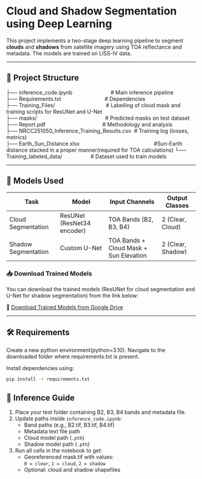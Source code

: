 # Cloud and Shadow Segmentation using Deep Learning

This project implements a two-stage deep learning pipeline to segment **clouds** and **shadows** from satellite imagery using TOA reflectance and metadata. The models are trained on LISS-IV data.

---

## 📂 Project Structure

├── inference_code.ipynb&emsp;&emsp;&emsp;&emsp;&emsp;&emsp;&emsp;&nbsp;# Main inference pipeline  
├── Requirements.txt&emsp;&emsp;&emsp;&emsp;&emsp;&emsp;&emsp;&emsp;&nbsp;# Dependencies  
├── Training_Files/&emsp;&emsp;&emsp;&emsp;&emsp;&emsp;&emsp;&emsp;&nbsp;&nbsp;&nbsp;&nbsp;&nbsp;&nbsp;# Labelling of cloud mask and training scripts for ResUNet and U-Net  
├── masks/&emsp;&emsp;&emsp;&emsp;&emsp;&emsp;&emsp;&emsp;&emsp;&emsp;&emsp;&nbsp;&nbsp;&nbsp;&nbsp;&nbsp;&nbsp;&nbsp;# Predicted masks on test dataset  
├── Report.pdf&emsp;&emsp;&emsp;&emsp;&emsp;&emsp;&emsp;&emsp;&emsp;&emsp;&nbsp;&nbsp;&nbsp;# Methodology and analysis  
├── NRCC251050_Inference_Training_Results.csv&nbsp;&nbsp;# Training log (losses, metrics)  
├── Earth_Sun_Distance.xlsx &emsp;&emsp;&emsp;&emsp;&emsp;&emsp;&emsp;&emsp;&emsp;&emsp;&emsp;&emsp;&emsp;&nbsp;&nbsp;&nbsp;#Sun-Earth distance stacked in a proper manner(required for TOA calculations)
└── Training_labeled_data/&emsp;&emsp;&emsp;&emsp;&nbsp;&nbsp;&nbsp;&nbsp;&nbsp;# Dataset used to train models 

---

## 🧠 Models Used

| Task              | Model         | Input Channels                        | Output Classes |
|-------------------|---------------|----------------------------------------|----------------|
| Cloud Segmentation | ResUNet (ResNet34 encoder) | TOA Bands (B2, B3, B4)                | 2 (Clear, Cloud) |
| Shadow Segmentation | Custom U-Net | TOA Bands + Cloud Mask + Sun Elevation | 2 (Clear, Shadow) |

### 📥 Download Trained Models

You can download the trained models (ResUNet for cloud segmentation and U-Net for shadow segmentation) from the link below:

🔗 [Download Trained Models from Google Drive](https://drive.google.com/drive/folders/1xBxLID2WZCi-sdtOShIQH45Kh4kw8s-X?usp=sharing])

---

## 🛠️ Requirements

Create a new python environment(python=3.10). Navigate to the downloaded folder where requirements.txt is present.

Install dependencies using:

```bash
pip install -r requirements.txt

```
## 🚀 Inference Guide

1. Place your test folder containing B2, B3, B4 bands and metadata file.
2. Update paths inside `inference_code.ipynb`:
   - Band paths (e.g., B2.tif, B3.tif, B4.tif)
   - Metadata text file path
   - Cloud model path (`.pth`)
   - Shadow model path (`.pth`)
3. Run all cells in the notebook to get:
   - Georeferenced mask.tif with values:  
     `0 = clear`, `1 = cloud`, `2 = shadow`
   - Optional: cloud and shadow shapefiles
